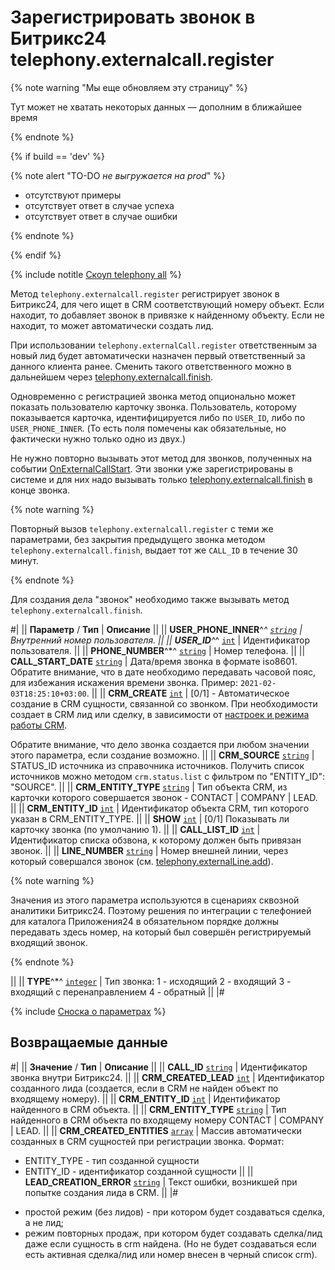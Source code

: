 # Зарегистрировать звонок в Битрикс24 telephony.externalcall.register

{% note warning "Мы еще обновляем эту страницу" %}

Тут может не хватать некоторых данных — дополним в ближайшее время

{% endnote %}

{% if build == 'dev' %}

{% note alert "TO-DO _не выгружается на prod_" %}

- отсутствуют примеры
- отсутствует ответ в случае успеха
- отсутствует ответ в случае ошибки

{% endnote %}

{% endif %}

{% include notitle [Скоуп telephony all](./_includes/scope-telephony-all.md) %}

Метод `telephony.externalcall.register` регистрирует звонок в Битрикс24, для чего ищет в CRM соответствующий номеру объект. Если находит, то добавляет звонок в привязке к найденному объекту. Если не находит, то может автоматически создать лид.

При использовании `telephony.externalCall.register` ответственным за новый лид будет автоматически назначен первый ответственный за данного клиента ранее. Сменить такого ответственного можно в дальнейшем через [telephony.externalcall.finish](telephony-external-call-finish.md).

Одновременно с регистрацией звонка метод опционально может показать пользователю карточку звонка. Пользователь, которому показывается карточка, идентифицируется либо по `USER_ID`, либо по `USER_PHONE_INNER`. (То есть поля помечены как обязательные, но фактически нужно только одно из двух.)

Не нужно повторно вызывать этот метод для звонков, полученных на событии [OnExternalCallStart](./events/on-external-call-start.md). Эти звонки уже зарегистрированы в системе и для них надо вызывать только [telephony.externalcall.finish](telephony-external-call-finish.md) в конце звонка.

{% note warning %}

Повторный вызов `telephony.externalcall.register` с теми же параметрами, без закрытия предыдущего звонка методом `telephony.externalcall.finish`, выдает тот же `CALL_ID` в течение 30 минут.

{% endnote %}

Для создания дела "звонок" необходимо также вызывать метод `telephony.externalcall.finish`.

#|
|| **Параметр** / **Тип** | **Описание** ||
|| **USER_PHONE_INNER**^*^ 
[`string`](../data-types.md) | Внутренний номер пользователя. ||
|| **USER_ID**^*^ 
[`int`](../data-types.md) | Идентификатор пользователя. ||
|| **PHONE_NUMBER**^*^ 
[`string`](../data-types.md) | Номер телефона. ||
|| **CALL_START_DATE** 
[`string`](../data-types.md) | Дата/время звонка в формате iso8601. Обратите внимание, что в дате необходимо передавать часовой пояс, для избежания искажения времени звонка. Пример: `2021-02-03T18:25:10+03:00`. ||
|| **CRM_CREATE** 
[`int`](../data-types.md) | [0\/1] - Автоматическое создание в CRM сущности, связанной со звонком. При необходимости создает в CRM лид или сделку, в зависимости от [настроек и режима работы CRM](*mode).

 Обратите внимание, что дело звонка создается при любом значении этого параметра, если создание возможно. ||
|| **CRM_SOURCE** 
[`string`](../data-types.md) | STATUS_ID источника из справочника источников. Получить список источников можно методом `crm.status.list` с фильтром по "ENTITY_ID": "SOURCE". ||
|| **CRM_ENTITY_TYPE** 
[`string`](../data-types.md) | Тип объекта CRM, из карточки которого совершается звонок - CONTACT \| COMPANY \| LEAD. ||
|| **CRM_ENTITY_ID** 
[`int`](../data-types.md) | Идентификатор объекта CRM, тип которого указан в CRM_ENTITY_TYPE. ||
|| **SHOW** 
[`int`](../data-types.md) | [0/1] Показывать ли карточку звонка (по умолчанию 1). ||
|| **CALL_LIST_ID** 
[`int`](../data-types.md) | Идентификатор списка обзвона, к которому должен быть привязан звонок. ||
|| **LINE_NUMBER** 
[`string`](../data-types.md) | Номер внешней линии, через который совершался звонок (см. [telephony.externalLine.add](telephony-external-line-add.md)).

{% note warning %}

Значения из этого параметра используются в сценариях сквозной аналитики Битрикс24. Поэтому решения по интеграции с телефонией для каталога Приложения24 в обязательном порядке должны передавать здесь номер, на который был совершён регистрируемый входящий звонок. 

{% endnote %}

||
|| **TYPE**^*^ 
[`integer`](../data-types.md) | Тип звонка:
1 - исходящий
2 - входящий
3 - входящий с перенаправлением
4 - обратный ||
|#

{% include [Сноска о параметрах](../../_includes/required.md) %}

## Возвращаемые данные

#|
|| **Значение** / **Тип** | **Описание** ||
|| **CALL_ID** 
[`string`](../data-types.md) | Идентификатор звонка внутри Битрикс24. ||
|| **CRM_CREATED_LEAD** 
[`int`](../data-types.md) | Идентификатор созданного лида (создается, если в CRM не найден объект по входящему номеру). ||
|| **CRM_ENTITY_ID** 
[`int`](../data-types.md) | Идентификатор найденного в CRM объекта. ||
|| **CRM_ENTITY_TYPE** 
[`string`](../data-types.md) | Тип найденного в CRM объекта по входящему номеру CONTACT \| COMPANY \| LEAD. ||
|| **CRM_CREATED_ENTITIES** 
[`array`](../data-types.md) | Массив автоматически созданных в CRM сущностей при регистрации звонка. Формат:
- ENTITY_TYPE - тип созданной сущности
- ENTITY_ID - идентификатор созданной сущности ||
|| **LEAD_CREATION_ERROR** 
[`string`](../data-types.md) | Текст ошибки, возникшей при попытке создания лида в CRM. ||
|#

[*mode]: Существует: 
- простой режим (без лидов) - при котором будет создаваться сделка, а не лид;
- режим повторных продаж, при котором будет создавать сделка/лид даже если сущность в сrm найдена. (Но не будет создаваться если есть активная сделка/лид или номер внесен в черный список crm).
